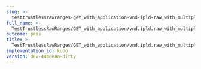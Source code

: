 ```yaml
---
slug: >-
  testtrustlessrawranges-get_with_application-vnd-ipld-raw_with_multiple_range_request_includes_correct_bytes-header_content-type
full_name: >-
  TestTrustlessRawRanges/GET_with_application/vnd.ipld.raw_with_multiple_range_request_includes_correct_bytes/Header_Content-Type
outcome: pass
title: >-
  TestTrustlessRawRanges/GET_with_application/vnd.ipld.raw_with_multiple_range_request_includes_correct_bytes/Header_Content-Type
implementation_id: kubo
version: dev-44b0eaa-dirty
---
```



